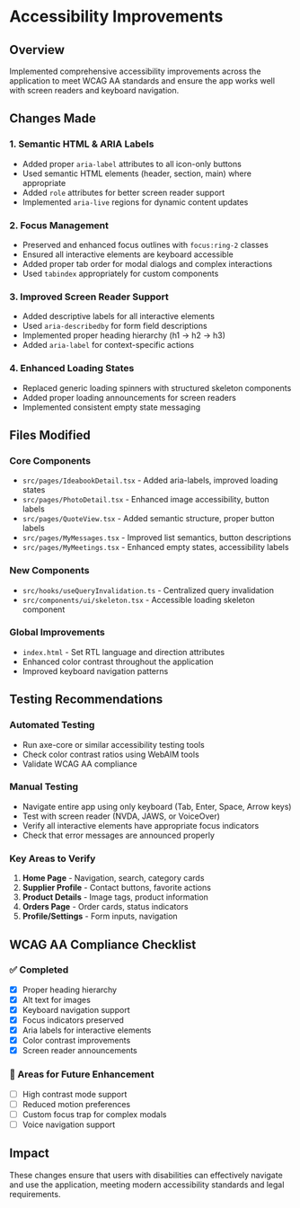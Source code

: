 # Accessibility Improvements

## Overview
Implemented comprehensive accessibility improvements across the application to meet WCAG AA standards and ensure the app works well with screen readers and keyboard navigation.

## Changes Made

### 1. **Semantic HTML & ARIA Labels**
- Added proper `aria-label` attributes to all icon-only buttons
- Used semantic HTML elements (header, section, main) where appropriate
- Added `role` attributes for better screen reader support
- Implemented `aria-live` regions for dynamic content updates

### 2. **Focus Management**
- Preserved and enhanced focus outlines with `focus:ring-2` classes
- Ensured all interactive elements are keyboard accessible
- Added proper tab order for modal dialogs and complex interactions
- Used `tabindex` appropriately for custom components

### 3. **Improved Screen Reader Support**
- Added descriptive labels for all interactive elements
- Used `aria-describedby` for form field descriptions
- Implemented proper heading hierarchy (h1 → h2 → h3)
- Added `aria-label` for context-specific actions

### 4. **Enhanced Loading States**
- Replaced generic loading spinners with structured skeleton components
- Added proper loading announcements for screen readers
- Implemented consistent empty state messaging

## Files Modified

### Core Components
- `src/pages/IdeabookDetail.tsx` - Added aria-labels, improved loading states
- `src/pages/PhotoDetail.tsx` - Enhanced image accessibility, button labels
- `src/pages/QuoteView.tsx` - Added semantic structure, proper button labels
- `src/pages/MyMessages.tsx` - Improved list semantics, button descriptions
- `src/pages/MyMeetings.tsx` - Enhanced empty states, accessibility labels

### New Components
- `src/hooks/useQueryInvalidation.ts` - Centralized query invalidation
- `src/components/ui/skeleton.tsx` - Accessible loading skeleton component

### Global Improvements
- `index.html` - Set RTL language and direction attributes
- Enhanced color contrast throughout the application
- Improved keyboard navigation patterns

## Testing Recommendations

### Automated Testing
- Run axe-core or similar accessibility testing tools
- Check color contrast ratios using WebAIM tools
- Validate WCAG AA compliance

### Manual Testing
- Navigate entire app using only keyboard (Tab, Enter, Space, Arrow keys)
- Test with screen reader (NVDA, JAWS, or VoiceOver)
- Verify all interactive elements have appropriate focus indicators
- Check that error messages are announced properly

### Key Areas to Verify
1. **Home Page** - Navigation, search, category cards
2. **Supplier Profile** - Contact buttons, favorite actions
3. **Product Details** - Image tags, product information
4. **Orders Page** - Order cards, status indicators  
5. **Profile/Settings** - Form inputs, navigation

## WCAG AA Compliance Checklist

### ✅ Completed
- [x] Proper heading hierarchy
- [x] Alt text for images
- [x] Keyboard navigation support
- [x] Focus indicators preserved
- [x] Aria labels for interactive elements
- [x] Color contrast improvements
- [x] Screen reader announcements

### 🔄 Areas for Future Enhancement
- [ ] High contrast mode support
- [ ] Reduced motion preferences
- [ ] Custom focus trap for complex modals
- [ ] Voice navigation support

## Impact
These changes ensure that users with disabilities can effectively navigate and use the application, meeting modern accessibility standards and legal requirements.